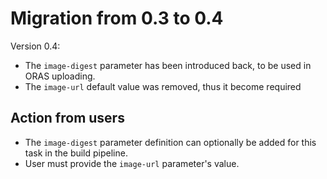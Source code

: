 # Migration from 0.3 to 0.4

Version 0.4:

- The `image-digest` parameter has been introduced back, to be used in ORAS uploading.
- The `image-url` default value was removed, thus it become required  
## Action from users
- The `image-digest` parameter definition can optionally be added for this task in the build pipeline.
- User must provide the `image-url` parameter's value.